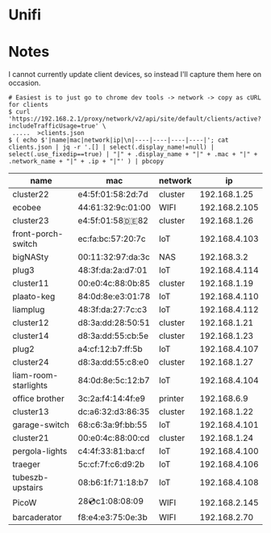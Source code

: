Unifi
=====

Notes
=====

I cannot currently update client devices, so instead I'll capture them here on occasion.

```
# Easiest is to just go to chrome dev tools -> network -> copy as cURL for clients
$ curl 'https://192.168.2.1/proxy/network/v2/api/site/default/clients/active?includeTrafficUsage=true' \
 .....  >clients.json
$ ( echo $'|name|mac|network|ip|\n|----|----|----|----|'; cat clients.json | jq -r '.[] | select(.display_name!=null) | select(.use_fixedip==true) | "|" + .display_name + "|" + .mac + "|" + .network_name + "|" + .ip + "|"' ) | pbcopy
```

|name|mac|network|ip|
|----|----|----|----|
|cluster22|e4:5f:01:58:2d:7d|cluster|192.168.1.25|
|ecobee|44:61:32:9c:01:00|WIFI|192.168.2.105|
|cluster23|e4:5f:01:58:de:82|cluster|192.168.1.26|
|front-porch-switch|ec:fa:bc:57:20:7c|IoT|192.168.4.103|
|bigNASty|00:11:32:97:da:3c|NAS|192.168.3.2|
|plug3|48:3f:da:2a:d7:01|IoT|192.168.4.114|
|cluster11|00:e0:4c:88:0b:85|cluster|192.168.1.19|
|plaato-keg|84:0d:8e:e3:01:78|IoT|192.168.4.110|
|liamplug|48:3f:da:27:7c:c3|IoT|192.168.4.112|
|cluster12|d8:3a:dd:28:50:51|cluster|192.168.1.21|
|cluster14|d8:3a:dd:55:cb:5e|cluster|192.168.1.23|
|plug2|a4:cf:12:b7:ff:5b|IoT|192.168.4.107|
|cluster24|d8:3a:dd:55:c8:e0|cluster|192.168.1.27|
|liam-room-starlights|84:0d:8e:5c:12:b7|IoT|192.168.4.104|
|office brother|3c:2a:f4:14:4f:e9|printer|192.168.6.9|
|cluster13|dc:a6:32:d3:86:35|cluster|192.168.1.22|
|garage-switch|68:c6:3a:9f:bb:55|IoT|192.168.4.101|
|cluster21|00:e0:4c:88:00:cd|cluster|192.168.1.24|
|pergola-lights|c4:4f:33:81:ba:cf|IoT|192.168.4.100|
|traeger|5c:cf:7f:c6:d9:2b|IoT|192.168.4.106|
|tubeszb-upstairs|08:b6:1f:71:18:b7|IoT|192.168.4.108|
|PicoW|28:cd:c1:08:08:09|WIFI|192.168.2.145|
|barcaderator|f8:e4:e3:75:0e:3b|WIFI|192.168.2.70|
